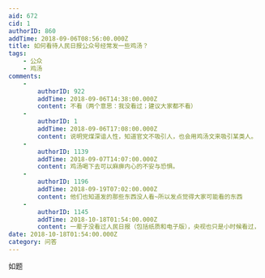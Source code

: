 ```yaml
---
aid: 672
cid: 1
authorID: 860
addTime: 2018-09-06T08:56:00.000Z
title: 如何看待人民日报公众号经常发一些鸡汤？
tags:
    - 公众
    - 鸡汤
comments:
    -
        authorID: 922
        addTime: 2018-09-06T14:38:00.000Z
        content: 不看（两个意思：我没看过；建议大家都不看）
    -
        authorID: 1
        addTime: 2018-09-06T17:08:00.000Z
        content: 说明党煤深谙人性，知道官文不吸引人，也会用鸡汤文来吸引某类人。
    -
        authorID: 1139
        addTime: 2018-09-07T14:07:00.000Z
        content: 鸡汤喝下去可以麻痹内心的不安与恐惧。
    -
        authorID: 1196
        addTime: 2018-09-19T07:02:00.000Z
        content: 他们也知道发的那些东西没人看~所以发点觉得大家可能看的东西
    -
        authorID: 1145
        addTime: 2018-10-18T01:54:00.000Z
        content: 一辈子没看过人民日报（包括纸质和电子版），央视也只是小时候看过， 现在基本回家电视都没怎么开过呢。
date: 2018-10-18T01:54:00.000Z
category: 问答
---
```


如题
